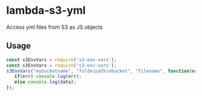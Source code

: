 # lambda-s3-yml
Access yml files from S3 as JS objects

## Usage

```js
const s3EnvVars = require('s3-env-vars');
const s3EnvVars = require('s3-env-vars');
s3EnvVars("mybucketname", "folderpathinbucket", "filename", function(err, data) {
   if(err) console.log(err);
   else console.log(data);
});
```